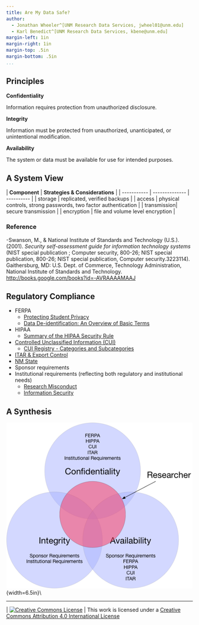 ```yaml
---
title: Are My Data Safe?
author:
  - Jonathan Wheeler^[UNM Research Data Services, jwheel01@unm.edu]
  - Karl Benedict^[UNM Research Data Services, kbene@unm.edu]
margin-left: 1in
margin-right: 1in
margin-top: .5in
margin-bottom: .5in
...
```



## Principles

**Confidentiality**

Information requires protection from unauthorized disclosure.

**Integrity**

Information must be protected from unauthorized, unanticipated, or unintentional modification.

**Availability**

The system or data must be available for use for intended purposes.

## A System View

| **Component** | **Strategies & Considerations** |
| ----------- | -------------- | ---------- |
| storage     | replicated, verified backups |
| access      | physical controls, strong passwords, two factor authentication |
| transmission| secure transmission |
| encryption  | file and volume level encryption |

### Reference

-Swanson, M., & National Institute of Standards and Technology (U.S.). (2001). *Security self-assessment guide for information technology systems* (NIST special publication ; Computer security, 800-26; NIST special publication, 800-26; NIST special publication, Computer security.3223114). Gaithersburg, MD: U.S. Dept. of Commerce, Technology Administration, National Institute of Standards and Technology. http://books.google.com/books?id=-AVRAAAAMAAJ


## Regulatory Compliance

* FERPA
  * [Protecting Student Privacy](https://studentprivacy.ed.gov/)
  * [Data De-identification: An Overview of Basic Terms](https://studentprivacy.ed.gov/sites/default/files/resource_document/file/data_deidentification_terms_0.pdf)
* HIPAA
  * [Summary of the HIPAA Security Rule](https://www.hhs.gov/hipaa/for-professionals/security/laws-regulations/index.html)
* [Controlled Unclassified Information (CUI)](https://www.archives.gov/cui)
  * [CUI Registry - Categories and Subcategories](https://www.archives.gov/cui/registry/category-list)
* [ITAR & Export Control](http://researchcompliance.unm.edu/exportcontrol/lawsandgoverningagencies)
* [NM State](http://164.64.110.239/nmac/parts/title01/01.021.0002.htm)
* Sponsor requirements
* Institutional requirements (reflecting both regulatory and institutional needs)
    * [Research Misconduct](http://handbook.unm.edu/policies/section-e/e40.html)
    * [Information Security](https://policy.unm.edu/university-policies/2000/2550.html)

## A Synthesis

![Intersecting Requirements](Venn.png){width=6.5in}\ 

---------------------

| [![Creative Commons License](https://i.creativecommons.org/l/by/4.0/88x31.png)](http://creativecommons.org/licenses/by/4.0/)
| This work is licensed under a [Creative Commons Attribution 4.0 International License](http://creativecommons.org/licenses/by/4.0/)
